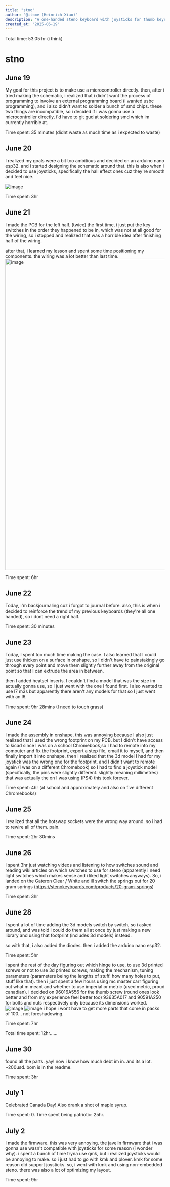 ```yaml
---
title: "stno"
author: "@itsme (Heinrich Xiao)"
description: "A one-handed steno keyboard with joysticks for thumb keys"
created_at: "2025-06-19"
---
```


Total time: 53.05 hr (i think)

# stno

## June 19 
My goal for this project is to make use a microcontroller directly. then, after i tried making the schematic, i realized that i didn't want the process of programming to involve an external programming board (i wanted usbc programming), and i also didn't want to solder a bunch of smd chips. these two things are incompatible, so i decided if i was gonna use a microcontroller directly, i'd have to git gud at soldering smd which im currently horrible at.

Time spent: 35 minutes (didnt waste as much time as i expected to waste)

## June 20
I realized my goals were a bit too ambitious and decided on an arduino nano esp32. and i started designing the schematic around that. this is also when i decided to use joysticks, specifically the hall effect ones cuz they're smooth and feel nice.

![image](https://github.com/user-attachments/assets/02490b6e-efa1-4ba8-8cf3-ab5f3791891c)


Time spent: 3hr

## June 21 
I made the PCB for the left half. (twice) the first time, i just put the key switches in the order they happened to be in, which was not at all good for the wiring, so i stopped and realized that was a horrible idea after finishing half of the wiring.

after that, i learned my lesson and spent some time positioning my components. the wiring was a lot better than last time.
<img width="980" alt="image" src="https://github.com/user-attachments/assets/e4a0cf48-e35f-4b38-9c78-85a58dc7171e" />


Time spent: 6hr


## June 22 
Today, I'm backjournaling cuz i forgot to journal before. also, this is when i decided to reinforce the trend of my previous keyboards (they're all one handed), so i dont need a right half.

Time spent: 30 minutes

## June 23
Today, I spent too much time making the case. I also learned that I could just use thicken on a surface in onshape, so I didn't have to painstakingly go through every point and move them slightly further away from the original point so that I can extrude the area in between.

then I added heatset inserts. I couldn't find a model that was the size im actually gonna use, so I just went with the one I found first. I also wanted to use l7 m3s but apparently there aren't any models for that so I just went with an l6.

Time spent: 9hr 28mins (I need to touch grass)

## June 24
I made the assembly in onshape. this was annoying because I also just realized that I used the wrong footprint on my PCB. but I didn't have access to kicad since I was on a school Chromebook,so I had to remote into my computer and fix the footprint, export a step file, email it to myself, and then finally import it into onshape. then I realized that the 3d model I had for my joystick was the wrong one for the footprint, and I didn't want to remote again (I was on a different Chromebook) so I had to find a joystick model (specifically, the pins were slightly different. slightly meaning millimetres) that was actually the on I was using (PS4) this took forever.

Time spent: 4hr (at school and approximately and also on five different Chromebooks)

## June 25
I realized that all the hotswap sockets were the wrong way around. so i had to rewire all of them. pain. 

Time spent: 2hr 30mins 

## June 26
I spent 3hr just watching videos and listening to how switches sound and reading wiki articles on which switches to use for steno (apparently i need light switches which makes sense and i liked light switches anyways). So, i landed on the Gateron Clear / White and ill switch the springs out for 20 gram springs (https://stenokeyboards.com/products/20-gram-springs)

Time spent: 3hr 

## June 28
I spent a lot of time adding the 3d models switch by switch, so i asked around, and was told i could do them all at once by just making a new library and using that footprint (includes 3d models) instead.

so with that, i also added the diodes. then i added the arduino nano esp32.

Time spent: 5hr

i spent the rest of the day figuring out which hinge to use, to use 3d printed screws or not to use 3d printed screws, making the mechanism, tuning parameters (parameters being the lengths of stuff. how many holes to put, stuff like that). then i just spent a few hours using mc master carr figuring out what m meant and whether to use imperial or metric (used metric, proud canadian). i decided on 96016A556 for the thumb screw (round ones look better and from my experience feel better too)  93635A017 and 90591A250 for bolts and nuts respectively only because its dimensions worked. 
![image](https://github.com/user-attachments/assets/488a4c84-64c8-472e-bf4e-89268a71b3d4)
![image](https://github.com/user-attachments/assets/7f784a09-3d85-462b-90c8-0cedfa90f059)
i hope i wont have to get more parts that come in packs of 100... not foreshadowing.

Time spent: 7hr

Total time spent: 12hr......

## June 30
found all the parts. yay! now i know how much debt im in. and its a lot. ~200usd. bom is in the readme.

Time spent: 3hr

## July 1 
Celebrated Canada Day! Also drank a shot of maple syrup.

Time spent: 0. Time spent being patriotic: 25hr.

## July 2
I made the firmware. this was very annoying. the javelin firmware that i was gonna use wasn't compatible with joysticks for some reason (i wonder why). i spent a bunch of time tryna use qmk, but i realized joysticks would be annoying to make. so i just had to go with kmk and plover. kmk for some reason did support joysticks. so, i went with kmk and using non-embedded steno. there was also a lot of optimizing my layout.

Time spent: 9hr
